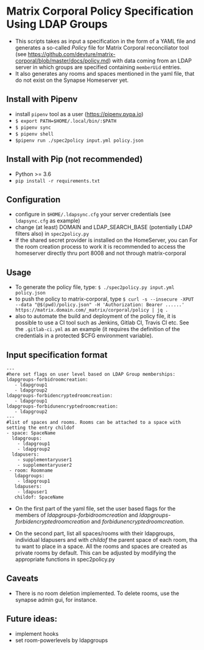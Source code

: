 # Matrix Corporal Policy Specification Using LDAP Groups
 
* This scripts takes as input a specification in the form of a YAML file  and generates a so-called *Policy* file for Matrix Corporal reconciliator tool (see https://github.com/devture/matrix-corporal/blob/master/docs/policy.md) with data coming from an LDAP server in which groups are specified containing `memberUid` entries.
* It also generates any rooms and spaces mentioned in the yaml file, that do not exist on the Synapse Homeserver yet.


## Install with Pipenv

* install `pipenv` tool as a user (https://pipenv.pypa.io)
* `$ export PATH=$HOME/.local/bin/:$PATH`
* `$ pipenv sync`
* `$ pipenv shell`
* `$pipenv run ./spec2policy input.yml policy.json`

## Install with Pip (not recommended)

* Python >= 3.6
* `pip install -r requirements.txt`


## Configuration
   * configure in `$HOME/.ldapsync.cfg` your server credentials (see `ldapsync.cfg` as example)
   * change (at least) DOMAIN and LDAP_SEARCH_BASE (potentially LDAP filters also) in `spec2policy.py`
   * If the shared secret provider is installed on the HomeServer, you can
     For the room creation process to work it is recommended to access the homeserver directly thru port 8008 and not through matrix-corporal
## Usage
*  To generate the policy file, type: `$ ./spec2policy.py input.yml policy.json`
*  to push the policy to matrix-corporal, type `$ curl -s --insecure -XPUT --data "@$(pwd)/policy.json" -H 'Authorization: Bearer ......' https://matrix.domain.com/_matrix/corporal/policy | jq .`
* also to automate the build and deployment of the policy file, it is possible to use a CI tool such as Jenkins, Gitlab CI, Travis CI etc. See the `.gitlab-ci.yml` as an example (it requires the definition of the credentials in a protected $CFG environment variable).

## Input specification format

~~~
---
#here set flags on user level based on LDAP Group memberships:
ldapgroups-forbidroomcreation:
   - ldapgroup1
   - ldapgroup2
ldapgroups-forbidencryptedroomcreation:
   - ldapgroup1
ldapgroups-forbidunencryptedroomcreation:
   - ldapgroup2
---
#list of spaces and rooms. Rooms can be attached to a space with setting the entry childof
- space: SpaceName
  ldapgroups:
    - ldapgroup1
    - ldapgroup2
  ldapusers:
    - supplementaryuser1
    - supplementaryuser2
 - room: Roomname
   ldapgroups:
    - ldapgroup1
   ldapusers:
    - ldapuser1
   childof: SpaceName 
~~~

* On the first part of the yaml file, set the user based flags for the members of *ldapgroups-forbidroomcreation* and *ldapgroups-forbidencryptedroomcreation* and *forbidunencryptedroomcreation*.

* On the second part, list all spaces/rooms with their ldapgroups, individual ldapusers and with *childof* the parent space of each room, tha tu want to place in a space. 
All the rooms and spaces are created as private rooms by default. This can be adjusted by modifying the appropriate functions in spec2policy.py 


## Caveats

* There is no room deletion implemented. To delete rooms, use the synapse admin gui, for instance.

## Future ideas:
* implement hooks
* set room-powerlevels by ldapgroups

